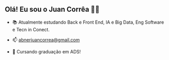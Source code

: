 ## Olá! Eu sou o Juan Corrêa 🤝🏻

- 📚 Atualmente estudando Back e Front End, IA e Big Data, Eng Software e Tecn in Conect.
- 📫 abnerjuancorrea@gmail.com 
- 🧐 Cursando graduação em ADS!

  <div>
    <a href="https://www.linkedin.com/in/juan-corr%C3%AAa-5b84ab338/>
      <img height="180em" src="https://github-readme-stats.vercel.app/api?username=JuanCorreea&show_icons=true&theme=dark&include_all_commits=true&count_public=true"
  </div>
